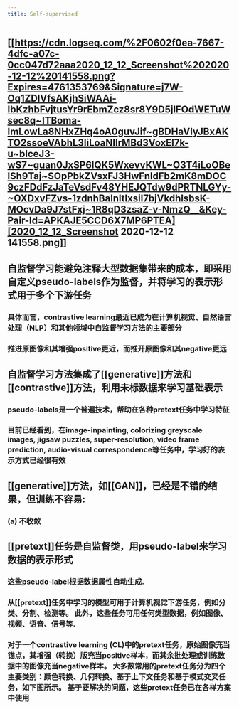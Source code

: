```yaml
---
title: Self-supervised
---
```


## [[https://cdn.logseq.com/%2F0602f0ea-7667-4dfc-a07c-0cc047d72aaa2020_12_12_Screenshot%202020-12-12%20141558.png?Expires=4761353769&Signature=j7W-Oq1ZDlVfsAKjhSiWAAi-IbKzhbFvjtusYr9rEbmZcz8sr8Y9D5jlFOdWETuWsec8q~ITBoma-ImLowLa8NHxZHq4oA0guvJif~gBDHaVIyJBxAKTO2ssoeVAbhL3IiLoaNIlrMBd3VoxEl7k-u~blceJ3-wS7~guan0JxSP6lQK5WxevvKWL~O3T4iLoOBelSh9Taj~SOpPbkZVsxFJ3HwFnldFb2mK8mDOC9czFDdFzJaTeVsdFv48YHEJQTdw9dPRTNLGYy-~OXDxvFZvs-1zdnhBaInltlxsil7bjVkdhIsbsK-MOcvDa9J7stFxj~1R8qD3zsaZ-v-NmzQ__&Key-Pair-Id=APKAJE5CCD6X7MP6PTEA][2020_12_12_Screenshot 2020-12-12 141558.png]] 
## 自监督学习能避免注释大型数据集带来的成本，即采用自定义pseudo-labels作为监督，并将学习的表示形式用于多个下游任务
### 具体而言，contrastive learning最近已成为在计算机视觉、自然语言处理（NLP）和其他领域中自监督学习方法的主要部分
### 推进原图像和其增强positive更近，而推开原图像和其negative更远
## 自监督学习方法集成了[[generative]]方法和[[contrastive]]方法，利用未标数据来学习基础表示
### pseudo-labels是一个普遍技术，帮助在各种pretext任务中学习特征
### 目前已经看到，在image-inpainting, colorizing greyscale images, jigsaw puzzles, super-resolution, video frame prediction, audio-visual correspondence等任务中，学习好的表示方式已经很有效
## [[generative]]方法，如[[GAN]]，已经是不错的结果，但训练不容易:
### (a) 不收敛
## [[pretext]]任务是自监督类，用pseudo-label来学习数据的表示形式
### 这些pseudo-label根据数据属性自动生成.
### 从[[pretext]]任务中学习的模型可用于计算机视觉下游任务，例如分类、分割、检测等。 此外，这些任务可用任何类型数据，例如图像、视频、语音、信号等.
### 对于一个contrastive learning (CL)中的pretext任务，原始图像充当锚点，其增强（转换）版充当positive样本，而其余批处理或训练数据中的图像充当negative样本。 大多数常用的pretext任务分为四个主要类别：颜色转换、几何转换、基于上下文任务和基于模式交叉任务，如下图所示。 基于要解决的问题，这些pretext任务已在各样方案中使用
